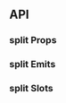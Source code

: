 ## API

### split Props

<field-table :data="splitProps"/>

### split Emits

<field-table :data="splitEmits" type="emits"/>

### split Slots

<field-table :data="splitSlots" type="slots"/>

<script setup>
import { ref } from 'vue';

const splitProps = ref([
  {
    name: 'component',
    desc: '分割框的 html 标签',
    type: 'string',
    value: "'div'",
  },
  {
    name: 'direction',
    desc: '分割的方向',
    type: 'Direction',
    value: "'horizontal'",
  },
  {
    name: 'size (v-model)',
    desc: '分割的大小，可以是 0~1 代表百分比，或具体数值的像素，如 300px',
    type: 'number|string',
    value: '-',
  },
  {
    name: 'default-size',
    desc: '默认分割的大小，可以是 0~1 代表百分比，或具体数值的像素，如 300px',
    type: 'number|string',
    value: '0.5',
  },
  {
    name: 'min',
    desc: '最小阈值，可以是 0~1 代表百分比，或具体数值的像素，如 300px',
    type: 'number|string',
    value: '-',
  },
  {
    name: 'max',
    desc: '最大阈值，可以是 0~1 代表百分比，或具体数值的像素，如 300px',
    type: 'number|string',
    value: '-',
  },
  {
    name: 'disabled',
    desc: '是否禁用',
    type: 'boolean',
    value: 'false',
  },
]);

const splitEmits = ref([
  {
    name: 'move-start',
    desc: '开始拖拽之前触发',
    type: '-',
    value: '-',
  },
  {
    name: 'moving',
    desc: '拖拽时触发',
    type: '-',
    value: '-',
  },
  {
    name: 'move-end',
    desc: '拖拽结束之后触发',
    type: '-',
    value: '-',
  },
]);

const splitSlots = ref([
  {
    name: 'first',
    desc: '第一个面板的内容',
    type: '-',
    value: '-',
  },
  {
    name: 'resize-trigger',
    desc: '伸缩杆的内容',
    type: '-',
    value: '-',
  },
  {
    name: 'resize-trigger-icon',
    desc: '伸缩杆的图标',
    type: '-',
    value: '-',
  },
  {
    name: 'second',
    desc: '第二个面板的内容',
    type: '-',
    value: '-',
  },
]);
</script>
